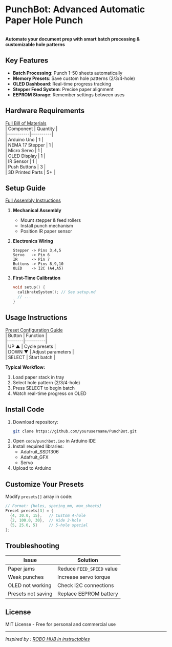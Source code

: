# PunchBot: Advanced Automatic Paper Hole Punch

![]()
 
**Automate your document prep with smart batch processing & customizable hole patterns**  

## Key Features
- **Batch Processing**: Punch 1-50 sheets automatically  
- **Memory Presets**: Save custom hole patterns (2/3/4-hole)  
- **OLED Dashboard**: Real-time progress tracking  
- **Stepper Feed System**: Precise paper alignment  
- **EEPROM Storage**: Remember settings between uses  

## Hardware Requirements
[Full Bill of Materials](hardware/bom.txt)  
| Component | Quantity |  
|-----------|----------|  
| Arduino Uno | 1 |  
| NEMA 17 Stepper | 1 |  
| Micro Servo | 1 |  
| OLED Display | 1 |  
| IR Sensor | 1 |  
| Push Buttons | 3 |  
| 3D Printed Parts | 5+ |  

## Setup Guide 
[Full Assembly Instructions](docs/setup.md)  
1. **Mechanical Assembly**  
   - Mount stepper & feed rollers  
   - Install punch mechanism  
   - Position IR paper sensor  

2. **Electronics Wiring**  
   ```plaintext
   Stepper -> Pins 3,4,5
   Servo   -> Pin 6
   IR      -> Pin 7
   Buttons -> Pins 8,9,10
   OLED    -> I2C (A4,A5)
   ```

3. **First-Time Calibration**  
   ```ino
   void setup() {
     calibrateSystem(); // See setup.md
     // ...
   }
   ```

## Usage Instructions
[Preset Configuration Guide](docs/presets.md)  
| Button | Function |  
|--------|----------|  
| UP ▲ | Cycle presets |  
| DOWN ▼ | Adjust parameters |  
| SELECT | Start batch |  

**Typical Workflow:**  
1. Load paper stack in tray  
2. Select hole pattern (2/3/4-hole)  
3. Press SELECT to begin batch  
4. Watch real-time progress on OLED  

## Install Code 
1. Download repository:  
   ```bash
   git clone https://github.com/yourusername/PunchBot.git
   ```
2. Open `code/punchbot.ino` in Arduino IDE  
3. Install required libraries:  
   - Adafruit_SSD1306  
   - Adafruit_GFX  
   - Servo  
4. Upload to Arduino  

## Customize Your Presets 
Modify `presets[]` array in code:  
```ino
// Format: {holes, spacing_mm, max_sheets}
Preset presets[3] = {
  {4, 30.0, 15},   // Custom 4-hole 
  {2, 100.0, 30},  // Wide 2-hole
  {5, 25.0, 5}     // 5-hole special
};
```

## Troubleshooting  
| Issue | Solution |  
|-------|----------|  
| Paper jams | Reduce `FEED_SPEED` value |  
| Weak punches | Increase servo torque |  
| OLED not working | Check I2C connections |  
| Presets not saving | Replace EEPROM battery |  

## License
MIT License - Free for personal and commercial use

---

*Inspired by : [ROBO HUB in instructables](https://www.instructables.com/Automatic-Paper-Hole-Punch-Device-Using-Arduino/)*
